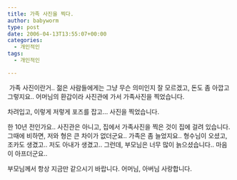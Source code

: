 ```yaml
---
title: 가족 사진을 찍다.
author: babyworm
type: post
date: 2006-04-13T13:55:07+00:00
categories:
  - 개인적인
tags:
  - 개인적인

---
```

 가족 사진이란거..
젊은 사람들에게는 그냥 무슨 의미인지 잘 모르겠고, 돈도 좀 아깝고 그렇지요..
어머님의 환갑이라 사진관에 가서 가족사진을 찍었습니다.

차려입고, 이렇게 저렇게 포즈를 잡고…
사진을 찍었습니다.

한 10년 전인가요.. 사진관은 아니고, 집에서 가족사진을 찍은 것이 집에 걸려 있습니다.
그때에 비하면, 저와 형은 큰 차이가 없더군요.. 가족은 좀 늘었지요.. 형수님이 오셨고, 조카도 생겼고.. 저도 아내가 생겼고..
그런데, 부모님은 너무 많이 늙으셨습니다..
마음이 아프더군요..

부모님께서 항상 지금만 같으시기 바랍니다. 어머님, 아버님 사랑합니다.
